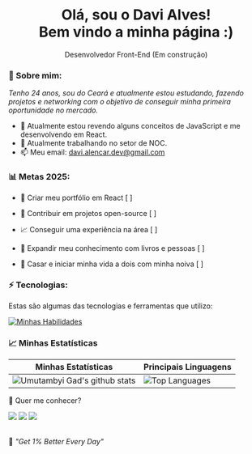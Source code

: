 <h1 align='center'>
  Olá, sou o Davi Alves!
  <br/>
  Bem vindo a minha página :)
</h1>

<p align='center'>
  Desenvolvedor Front-End (Em construção)
</p>

### 🌻 Sobre mim:

<p>
  <em>
    Tenho 24 anos, sou do Ceará e atualmente estou estudando, fazendo projetos e networking com o objetivo de conseguir minha primeira oportunidade no mercado.
  </em>
</p>

- 🌱 Atualmente estou revendo alguns conceitos de JavaScript e me desenvolvendo em React.
- 🚀 Atualmente trabalhando no setor de NOC.
- 📫 Meu email: davi.alencar.dev@gmail.com

### 📊 Metas 2025:

- 📂 Criar meu portfólio em React [ ]

- 🤝 Contribuir em projetos open-source [ ]

- 📈 Conseguir uma experiência na área [ ]

- 📖 Expandir meu conhecimento com livros e pessoas [ ]

- 💍 Casar e iniciar minha vida a dois com minha noiva [ ]

### ⚡ Tecnologias:

Estas são algumas das tecnologias e ferramentas que utilizo:

[![Minhas Habilidades](https://skillicons.dev/icons?i=html,css,js,react,nodejs,typescript,nextjs)](https://skillicons.dev)

### 📈 Minhas Estatísticas

| Minhas Estatísticas                                                                                                                                                            | Principais Linguagens                                                                                                                                                                     |
| ------------------------------------------------------------------------------------------------------------------------------------------------------------------------ | ---------------------------------------------------------------------------------------------------------------------------------------------------------------------------------- |
| ![Umutambyi Gad's github stats](https://github-readme-stats.vercel.app/api?username=davi-aalves&show_icons=true&hide_border=true&count_private=true&theme=jolly) | ![Top Languages](https://github-readme-stats.vercel.app/api/top-langs/?username=davi-aalves&langs_count=10&count_private=true&hide_border=true&theme=jolly&layout=compact) |

💬 Quer me conhecer?

<div>
  <a href="https://www.linkedin.com/in/daviaalencar/" target="_blank"><img src="https://img.shields.io/badge/-LinkedIn-%230077B5?style=for-the-badge&logo=linkedin&logoColor=white" target="_blank"></a>
  <a href="https://api.whatsapp.com/send/?phone=%2B5585998710765&text&app_absent=0" target="_blank"><img src="https://img.shields.io/badge/WhatsApp-25D366?style=for-the-badge&logo=whatsapp&logoColor=white" target="_blank"></a>
  <a href = "mailto:davi.alencar.dev@gmail.com"><img src="https://img.shields.io/badge/-Gmail-%23333?style=for-the-badge&logo=gmail&logoColor=white" target="_blank"></a>
</div>
<br>
<p>🧠 <span style="font-style:italic">"Get 1% Better Every Day"</span></p>

